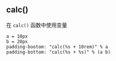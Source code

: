 ## calc()

在 `calc()` 函数中使用变量

```stylus
a = 10px
b = 20px
padding-bootom: "calc(%s + 10rem)" % a
padding-bottom: "calc(%s + %s)" % (a b)
```

